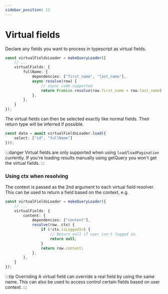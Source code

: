 ```yaml
---
sidebar_position: 11
---
```


# Virtual fields

Declare any fields you want to process in typescript as virtual fields.

```ts
const virtualFieldsLoader = makeQueryLoader({
    // ...
    virtualFields: {
        fullName: {
            dependencies: ["first_name", "last_name"],
            async resolve(row) {
                // async code supported
                return Promise.resolve(row.first_name + row.last_name);
            },
        },
    }
});
```

The virtual fields can then be selected exactly like normal fields. Their return type will be inferred if possible.

```ts
const data = await virtualFieldsLoader.load({
    select: ["id", "fullName"]
}));
```

:::danger
Virtual fields are only supported when using `load`/`loadPagination` currently.
If you're loading results manually using getQuery you won't get the virtual fields.
:::

### Using ctx when resolving

The context is passed as the 2nd argument to each virtual field resolver.
This can be used to return a field based on the context, e.g.

```ts
const virtualFieldsLoader = makeQueryLoader({
    // ...
    virtualFields: {
        content: {
            dependencies: ["content"],
            resolve(row, ctx) {
                if (!ctx.isLoggedIn) {
                    // Return null if user isn't logged in.
                    return null;
                }
                return row.content;
            },
        },
    }
});
```

:::tip Overriding
A virtual field can override a real field by using the same name. This can also be used to access control certain fields based on user context.
:::
